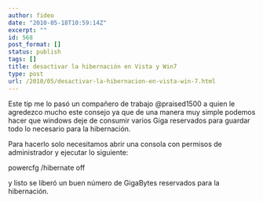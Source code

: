 ```yaml
---
author: fideo
date: "2010-05-18T10:59:14Z"
excerpt: ""
id: 568
post_format: []
status: publish
tags: []
title: desactivar la hibernación en Vista y Win7
type: post
url: /2010/05/desactivar-la-hibernacion-en-vista-win-7.html
---
```

Este tip me lo pasó un compañero de trabajo @praised1500 a quien le agredezco mucho este consejo ya que de una manera muy simple podemos hacer que windows deje de consumir varios Giga reservados para guardar todo lo necesario para la hibernación.

Para hacerlo solo necesitamos abrir una consola con permisos de administrador y ejecutar lo siguiente:

powercfg /hibernate off

y listo se liberó un buen número de GigaBytes reservados para la hibernación.
